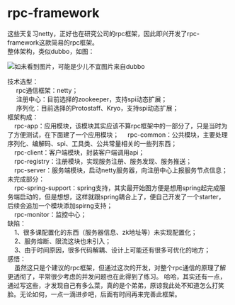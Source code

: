 # rpc-framework
这些天复习netty，正好也在研究公司的rpc框架，因此即兴开发了rpc-framework这款简易的rpc框架。  
整体架构，类似dubbo，如图：  

![如未看到图片，可能是少儿不宜](https://github.com/YLife/rpc-framework/blob/master/image/dubbo.png)图片来自dubbo

技术选型：  
&nbsp;&nbsp;&nbsp;&nbsp;  rpc通信框架：netty；  
&nbsp;&nbsp;&nbsp;&nbsp;  注册中心：目前选择的zookeeper，支持spi动态扩展；  
&nbsp;&nbsp;&nbsp;&nbsp;  序列化：目前选择的Protostaff、Kryo，支持spi动态扩展；  
框架构成：  
&nbsp;&nbsp;&nbsp;&nbsp;rpc-app：应用模块，该模块其实应该不算rpc框架中的一部分了，只是当时为了方便测试，在下面建了一个应用模块；
&nbsp;&nbsp;&nbsp;&nbsp;rpc-common：公共模块，主要处理序列化、编解码、spi、工具类、公共常量相关的一些列东西；  
&nbsp;&nbsp;&nbsp;&nbsp;rpc-client：客户端模块，封装客户端调用api；  
&nbsp;&nbsp;&nbsp;&nbsp;rpc-registry：注册模块，实现服务注册、服务发现、服务推送；  
&nbsp;&nbsp;&nbsp;&nbsp;rpc-server：服务端模块，启动netty服务器，向注册中心上报服务节点信息；  
未完成部分：  
&nbsp;&nbsp;&nbsp;&nbsp;rpc-spring-support：spring支持，其实最开始图方便是想用spring起完成服务端启动的，但是想想，这样就跟spring耦合上了，便自己开发了一个starter，后续会追加一个模块添加spirng支持；  
&nbsp;&nbsp;&nbsp;&nbsp;rpc-monitor：监控中心；  
缺陷：  
&nbsp;&nbsp;&nbsp;&nbsp;1、很多课配置化的东西（服务器信息、zk地址等）未实现配置化；  
&nbsp;&nbsp;&nbsp;&nbsp;2、服务熔断、限流这块也未引入；  
&nbsp;&nbsp;&nbsp;&nbsp;3、由于时间原因，很多代码解耦、设计上可能还有很多可优化的地方；  
感悟：  
&nbsp;&nbsp;&nbsp;&nbsp;虽然这只是个建议的rpc框架，但通过这次的开发，对整个rpc通信的原理了解更透彻了，平常很少考虑的并发问题也在此得到了练习。
哈哈，其实还有一点，通过写这些，才发现自己有多么菜，真的是个弟弟，原谅我此处不知道怎么打笑脸。无论如何，一点一滴进步吧，后面有时间再来完善此框架。

